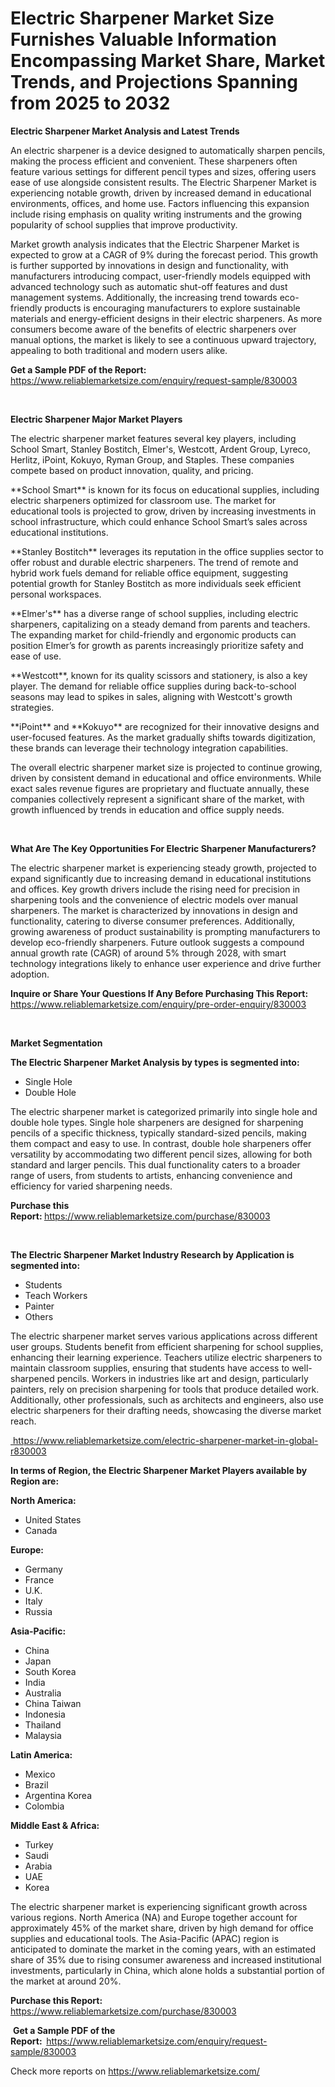 <p><h1>Electric Sharpener Market Size Furnishes Valuable Information Encompassing Market Share, Market Trends, and Projections Spanning from 2025 to 2032</h1></p><p><strong>Electric Sharpener Market Analysis and Latest Trends</strong></p>
<p><p>An electric sharpener is a device designed to automatically sharpen pencils, making the process efficient and convenient. These sharpeners often feature various settings for different pencil types and sizes, offering users ease of use alongside consistent results. The Electric Sharpener Market is experiencing notable growth, driven by increased demand in educational environments, offices, and home use. Factors influencing this expansion include rising emphasis on quality writing instruments and the growing popularity of school supplies that improve productivity.</p><p>Market growth analysis indicates that the Electric Sharpener Market is expected to grow at a CAGR of 9% during the forecast period. This growth is further supported by innovations in design and functionality, with manufacturers introducing compact, user-friendly models equipped with advanced technology such as automatic shut-off features and dust management systems. Additionally, the increasing trend towards eco-friendly products is encouraging manufacturers to explore sustainable materials and energy-efficient designs in their electric sharpeners. As more consumers become aware of the benefits of electric sharpeners over manual options, the market is likely to see a continuous upward trajectory, appealing to both traditional and modern users alike.</p></p>
<p><strong>Get a Sample PDF of the Report:&nbsp;</strong> <a href="https://www.reliablemarketsize.com/enquiry/request-sample/830003?utm_campaign=3348&utm_medium=2&utm_source=Github&utm_content=ia&utm_term=04042025&utm_id=electric-sharpener">https://www.reliablemarketsize.com/enquiry/request-sample/830003</a></p>
<p>&nbsp;</p>
<p><strong>Electric Sharpener Major Market Players</strong></p>
<p><p>The electric sharpener market features several key players, including School Smart, Stanley Bostitch, Elmer's, Westcott, Ardent Group, Lyreco, Herlitz, iPoint, Kokuyo, Ryman Group, and Staples. These companies compete based on product innovation, quality, and pricing.</p><p>**School Smart** is known for its focus on educational supplies, including electric sharpeners optimized for classroom use. The market for educational tools is projected to grow, driven by increasing investments in school infrastructure, which could enhance School Smart’s sales across educational institutions.</p><p>**Stanley Bostitch** leverages its reputation in the office supplies sector to offer robust and durable electric sharpeners. The trend of remote and hybrid work fuels demand for reliable office equipment, suggesting potential growth for Stanley Bostitch as more individuals seek efficient personal workspaces.</p><p>**Elmer's** has a diverse range of school supplies, including electric sharpeners, capitalizing on a steady demand from parents and teachers. The expanding market for child-friendly and ergonomic products can position Elmer’s for growth as parents increasingly prioritize safety and ease of use.</p><p>**Westcott**, known for its quality scissors and stationery, is also a key player. The demand for reliable office supplies during back-to-school seasons may lead to spikes in sales, aligning with Westcott's growth strategies.</p><p>**iPoint** and **Kokuyo** are recognized for their innovative designs and user-focused features. As the market gradually shifts towards digitization, these brands can leverage their technology integration capabilities.</p><p>The overall electric sharpener market size is projected to continue growing, driven by consistent demand in educational and office environments. While exact sales revenue figures are proprietary and fluctuate annually, these companies collectively represent a significant share of the market, with growth influenced by trends in education and office supply needs.</p></p>
<p>&nbsp;</p>
<p><strong>What Are The Key Opportunities For Electric Sharpener Manufacturers?</strong></p>
<p><p>The electric sharpener market is experiencing steady growth, projected to expand significantly due to increasing demand in educational institutions and offices. Key growth drivers include the rising need for precision in sharpening tools and the convenience of electric models over manual sharpeners. The market is characterized by innovations in design and functionality, catering to diverse consumer preferences. Additionally, growing awareness of product sustainability is prompting manufacturers to develop eco-friendly sharpeners. Future outlook suggests a compound annual growth rate (CAGR) of around 5% through 2028, with smart technology integrations likely to enhance user experience and drive further adoption.</p></p>
<p><strong>Inquire or Share Your Questions If Any Before Purchasing This Report:</strong> <a href="https://www.reliablemarketsize.com/enquiry/pre-order-enquiry/830003?utm_campaign=3348&utm_medium=2&utm_source=Github&utm_content=ia&utm_term=04042025&utm_id=electric-sharpener">https://www.reliablemarketsize.com/enquiry/pre-order-enquiry/830003</a></p>
<p>&nbsp;</p>
<p><strong>Market Segmentation</strong></p>
<p><strong>The Electric Sharpener Market Analysis by types is segmented into:</strong></p>
<p><ul><li>Single Hole</li><li>Double Hole</li></ul></p>
<p><p>The electric sharpener market is categorized primarily into single hole and double hole types. Single hole sharpeners are designed for sharpening pencils of a specific thickness, typically standard-sized pencils, making them compact and easy to use. In contrast, double hole sharpeners offer versatility by accommodating two different pencil sizes, allowing for both standard and larger pencils. This dual functionality caters to a broader range of users, from students to artists, enhancing convenience and efficiency for varied sharpening needs.</p></p>
<p><strong>Purchase this Report:&nbsp;</strong><a href="https://www.reliablemarketsize.com/purchase/830003?utm_campaign=3348&utm_medium=2&utm_source=Github&utm_content=ia&utm_term=04042025&utm_id=electric-sharpener">https://www.reliablemarketsize.com/purchase/830003</a></p>
<p>&nbsp;</p>
<p><strong>The Electric Sharpener Market Industry Research by Application is segmented into:</strong></p>
<p><ul><li>Students</li><li>Teach Workers</li><li>Painter</li><li>Others</li></ul></p>
<p><p>The electric sharpener market serves various applications across different user groups. Students benefit from efficient sharpening for school supplies, enhancing their learning experience. Teachers utilize electric sharpeners to maintain classroom supplies, ensuring that students have access to well-sharpened pencils. Workers in industries like art and design, particularly painters, rely on precision sharpening for tools that produce detailed work. Additionally, other professionals, such as architects and engineers, also use electric sharpeners for their drafting needs, showcasing the diverse market reach.</p></p>
<p><a href="https://www.reliablemarketsize.com/electric-sharpener-market-in-global-r830003?utm_campaign=3348&utm_medium=2&utm_source=Github&utm_content=ia&utm_term=04042025&utm_id=electric-sharpener">&nbsp;https://www.reliablemarketsize.com/electric-sharpener-market-in-global-r830003</a></p>
<p><strong>In terms of Region, the Electric Sharpener Market Players available by Region are:</strong></p>
<p>
    <p> <strong> North America: </strong>
        <ul>
            <li>United States</li>
            <li>Canada</li>
        </ul>
        </p> 
    <p> <strong> Europe: </strong>
        <ul>
            <li>Germany</li>
            <li>France</li>
            <li>U.K.</li>
            <li>Italy</li>
            <li>Russia</li>
        </ul>
        </p> 
    <p> <strong> Asia-Pacific: </strong>
        <ul>
            <li>China</li>
            <li>Japan</li>
            <li>South Korea</li>
            <li>India</li>
            <li>Australia</li>
            <li>China Taiwan</li>
            <li>Indonesia</li>
            <li>Thailand</li>
            <li>Malaysia</li>
        </ul>
        </p> 
    <p> <strong> Latin America: </strong>
        <ul>
            <li>Mexico</li>
            <li>Brazil</li>
            <li>Argentina Korea</li>
            <li>Colombia</li>
        </ul>
        </p> 
    <p> <strong> Middle East & Africa: </strong>
        <ul>
            <li>Turkey</li>
            <li>Saudi</li>
            <li>Arabia</li>
            <li>UAE</li>
            <li>Korea</li>
        </ul>
    </p>
    </p>
<p><p>The electric sharpener market is experiencing significant growth across various regions. North America (NA) and Europe together account for approximately 45% of the market share, driven by high demand for office supplies and educational tools. The Asia-Pacific (APAC) region is anticipated to dominate the market in the coming years, with an estimated share of 35% due to rising consumer awareness and increased institutional investments, particularly in China, which alone holds a substantial portion of the market at around 20%.</p></p>
<p><strong>Purchase this Report: </strong><a href="https://www.reliablemarketsize.com/purchase/830003?utm_campaign=3348&utm_medium=2&utm_source=Github&utm_content=ia&utm_term=04042025&utm_id=electric-sharpener">https://www.reliablemarketsize.com/purchase/830003</a></p>
<p>&nbsp;<strong>Get a Sample PDF of the Report:&nbsp;&nbsp;</strong><a href="https://www.reliablemarketsize.com/enquiry/request-sample/830003?utm_campaign=3348&utm_medium=2&utm_source=Github&utm_content=ia&utm_term=04042025&utm_id=electric-sharpener">https://www.reliablemarketsize.com/enquiry/request-sample/830003</a></p>
<p><strong></strong></p>
<p>Check more reports on <a href="https://www.reliablemarketsize.com/?utm_campaign=3348&utm_medium=2&utm_source=Github&utm_content=ia&utm_term=04042025&utm_id=electric-sharpener">https://www.reliablemarketsize.com/</a></p>